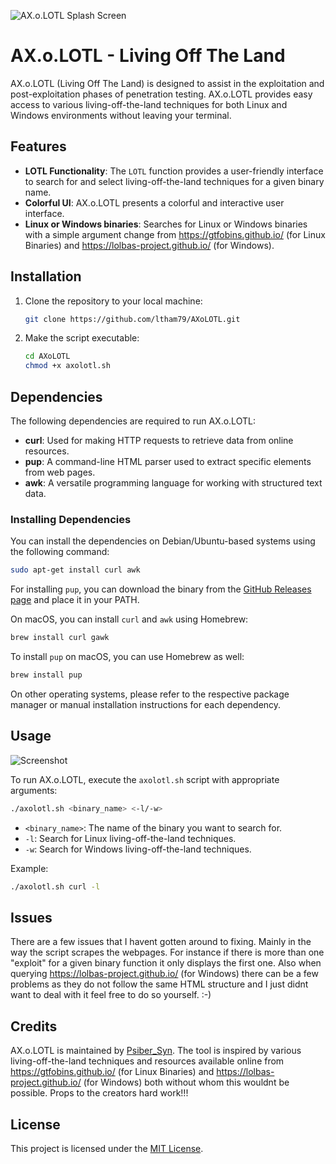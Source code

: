 ![AX.o.LOTL Splash Screen](https://github.com/ltham79/AX.o.LOTL/assets/139496887/3880842c-3ca3-4cdc-a0c9-6ca0beb28877)



# AX.o.LOTL - Living Off The Land

AX.o.LOTL (Living Off The Land) is designed to assist in the exploitation and post-exploitation phases of penetration testing. AX.o.LOTL provides easy access to various living-off-the-land techniques for both Linux and Windows environments without leaving your terminal.




## Features

- **LOTL Functionality**: The `LOTL` function provides a user-friendly interface to search for and select living-off-the-land techniques for a given binary name.
- **Colorful UI**: AX.o.LOTL presents a colorful and interactive user interface.
- **Linux or Windows binaries**: Searches for Linux or Windows binaries with a simple argument change from https://gtfobins.github.io/ (for Linux Binaries) and https://lolbas-project.github.io/ (for Windows).

## Installation

1. Clone the repository to your local machine:

    ```bash
    git clone https://github.com/ltham79/AXoLOTL.git
    ```

2. Make the script executable:

    ```bash
    cd AXoLOTL
    chmod +x axolotl.sh
    ```

## Dependencies

The following dependencies are required to run AX.o.LOTL:

- **curl**: Used for making HTTP requests to retrieve data from online resources.
- **pup**: A command-line HTML parser used to extract specific elements from web pages.
- **awk**: A versatile programming language for working with structured text data.

### Installing Dependencies

You can install the dependencies on Debian/Ubuntu-based systems using the following command:

```bash
sudo apt-get install curl awk
```

For installing `pup`, you can download the binary from the [GitHub Releases page](https://github.com/ericchiang/pup/releases) and place it in your PATH.

On macOS, you can install `curl` and `awk` using Homebrew:

```bash
brew install curl gawk
```

To install `pup` on macOS, you can use Homebrew as well:

```bash
brew install pup
```

On other operating systems, please refer to the respective package manager or manual installation instructions for each dependency.

## Usage

![Screenshot](https://github.com/ltham79/AX.o.LOTL/assets/139496887/90ae402d-b0d7-4175-a05c-731273df3831)


To run AX.o.LOTL, execute the `axolotl.sh` script with appropriate arguments:

```bash
./axolotl.sh <binary_name> <-l/-w>
```

- `<binary_name>`: The name of the binary you want to search for.
- `-l`: Search for Linux living-off-the-land techniques.
- `-w`: Search for Windows living-off-the-land techniques.

Example:

```bash
./axolotl.sh curl -l
```

## Issues
There are a few issues that I havent gotten around to fixing. Mainly in the way the script scrapes the webpages. For instance if there is more than one "exploit" for a given binary function it only displays the first one. Also when querying https://lolbas-project.github.io/ (for Windows) there can be a few problems as they do not follow the same HTML structure and I just didnt want to deal with it feel free to do so yourself. :-)

## Credits

AX.o.LOTL is maintained by [Psiber_Syn](https://github.com/ltham79). The tool is inspired by various living-off-the-land techniques and resources available online from https://gtfobins.github.io/ (for Linux Binaries) and https://lolbas-project.github.io/ (for Windows) both without whom this wouldnt be possible. Props to the creators hard work!!!

## License

This project is licensed under the [MIT License](LICENSE).
